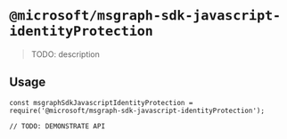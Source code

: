 # `@microsoft/msgraph-sdk-javascript-identityProtection`

> TODO: description

## Usage

```
const msgraphSdkJavascriptIdentityProtection = require('@microsoft/msgraph-sdk-javascript-identityProtection');

// TODO: DEMONSTRATE API
```
